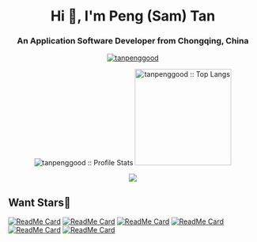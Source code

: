 <h1 align="center">Hi 👋, I'm Peng (Sam) Tan</h1>
<h3 align="center">An Application Software Developer from Chongqing, China</h3>

<p align="center">
  <a href="https://github.com/ryo-ma/github-profile-trophy">
    <img src="https://github-profile-trophy.vercel.app/?username=tanpenggood&theme=onedark&row=1&column=6" alt="tanpenggood" />
  </a>
</p>

<p align="center">
  <img heigth="195" src="https://github-readme-stats.vercel.app/api?username=tanpenggood&show_icons=true&theme=synthwave" alt="tanpenggood :: Profile Stats" />
  <img height="195" src="https://github-readme-stats.vercel.app/api/top-langs/?username=tanpenggood&langs_count=10&theme=synthwave&layout=compact" alt="tanpenggood :: Top Langs" />
</p>

<p align="center">
  <a href="https://github.com/tanpenggood">
    <img src="https://streak-stats.demolab.com/?user=tanpenggood&theme=dark"/>
  </a>
</p>

## Want Stars🌟

<p align="center">
  
[![ReadMe Card](https://github-readme-stats.vercel.app/api/pin/?username=tanpenggood&repo=auto-browser-script-engine&theme=dracula)](https://github.com/tanpenggood/auto-browser-script-engine)
[![ReadMe Card](https://github-readme-stats.vercel.app/api/pin/?username=tanpenggood&repo=xiaohongshu&theme=radical)](https://github.com/tanpenggood/xiaohongshu)
[![ReadMe Card](https://github-readme-stats.vercel.app/api/pin/?username=tanpenggood&repo=geek-training-camp&theme=gruvbox)](https://github.com/tanpenggood/geek-training-camp)
[![ReadMe Card](https://github-readme-stats.vercel.app/api/pin/?username=tanpenggood&repo=jeecg-spring-boot-starter&theme=cobalt)](https://github.com/tanpenggood/jeecg-spring-boot-starter)
[![ReadMe Card](https://github-readme-stats.vercel.app/api/pin/?username=tanpenggood&repo=location-top-1000&theme=radical)](https://github.com/tanpenggood/location-top-1000)
[![ReadMe Card](https://github-readme-stats.vercel.app/api/pin/?username=tanpenggood&repo=learn-codewhisperer&theme=merko)](https://github.com/tanpenggood/learn-codewhisperer)
</p>
